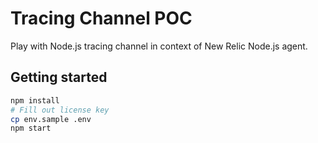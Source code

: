# Tracing Channel POC

Play with Node.js tracing channel in context of New Relic Node.js agent.


## Getting started

```sh
npm install
# Fill out license key
cp env.sample .env
npm start
```
